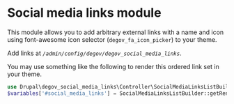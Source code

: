 # Social media links module

This module allows you to add arbitrary external links with a name and icon using font-awesome icon selector (`degov_fa_icon_picker`) to your theme.

Add links at *`/admin/config/degov/degov_social_media_links`*.


You may use something like the following to render this ordered link set in your theme.

```php
use Drupal\degov_social_media_links\Controller\SocialMediaLinksListBuilder;
$variables['#social_media_links'] = SocialMediaLinksListBuilder::getRenderArray();
```
